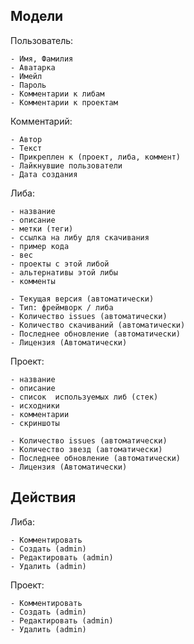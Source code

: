 ## Модели
Пользователь: 

    - Имя, Фамилия
    - Аватарка
    - Имейл
    - Пароль
    - Комментарии к либам
    - Комментарии к проектам

Комментарий:

    - Автор
    - Текст
    - Прикреплен к (проект, либа, коммент)
    - Лайкнувшие пользователи
    - Дата создания

Либа:

    - название
    - описание
    - метки (теги)
    - ссылка на либу для скачивания
    - пример кода
    - вес
    - проекты с этой либой
    - альтернативы этой либы
    - комменты

    - Текущая версия (автоматически)
    - Тип: фреймворк / либа
    - Количество issues (автоматически)
    - Количество скачиваний (автоматически)
    - Последнее обновление (автоматически)
    - Лицензия (Автоматически)

Проект:

    - название
    - описание
    - список  используемых либ (стек)
    - исходники
    - комментарии
    - скриншоты

    - Количество issues (автоматически)
    - Количество звезд (автоматически)
    - Последнее обновление (автоматически)
    - Лицензия (Автоматически)


## Действия
Либа:
```
- Комментировать
- Создать (admin)
- Редактировать (admin)
- Удалить (admin)
```

Проект:
```
- Комментировать
- Создать (admin)
- Редактировать (admin)
- Удалить (admin)
```